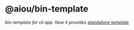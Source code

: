 # @aiou/bin-template
*bin-template for cli app. Now it provides [standalone template](https://github.com/spring-catponents/bin-template)*

